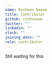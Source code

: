 ```yaml
---
name: Rosheen Naeem
title: Contributor
github: roshnaeem
twitter: ""
linkedin: ""
slack: ""
joining_date: ""
role: contributor
---
```


Still waiting for this
